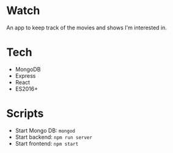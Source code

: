 # Watch
An app to keep track of the movies and shows I'm interested in.

# Tech
* MongoDB
* Express
* React
* ES2016+

# Scripts
* Start Mongo DB: `mongod`
* Start backend: `npm run server`
* Start frontend: `npm start`
